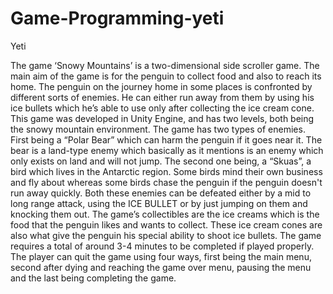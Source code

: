 # Game-Programming-yeti
Yeti

The game ‘Snowy Mountains’ is a two-dimensional side scroller game. The main aim of the game is for the penguin to collect food and also to reach its home. The penguin on the journey home in some places is confronted by different sorts of enemies. He can either run away from them by using his ice bullets which he’s able to use only after collecting the ice cream cone.
This game was developed in Unity Engine, and has two levels, both being the snowy mountain environment. The game has two types of enemies. First being a “Polar Bear” which can harm the penguin if it goes near it. The bear is a land-type enemy which basically as it mentions is an enemy which only exists on land and will not jump. The second one being, a “Skuas”, a bird which lives in the Antarctic region. Some birds mind their own business and fly about whereas some birds chase the penguin if the penguin doesn't run away quickly. Both these enemies can be defeated either by a mid to long range attack, using the ICE BULLET or by just jumping on them and knocking them out.
The game’s collectibles are the ice creams which is the food that the penguin likes and wants to collect. These ice cream cones are also what give the penguin his special ability to shoot ice bullets.
The game requires a total of around 3-4 minutes to be completed if played properly. The player can quit the game using four ways, first being the main menu, second after dying and reaching the game over menu, pausing the menu and the last being completing the game.
